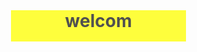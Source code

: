 <!DOCTYPE HTML>
<html>
    <head>
        <meta charset="utf8">
        <title>Opacity</title>
        <style type="text/css">
            body{
                margin: 0px;
                }
            div{
                background-image: url(back.jpg);
                background-size: 100%;
                background-repeat:no-repeat;
                opacity: 0.76;
                width:100%;
                height: 100%;
                position: absolute;
                }
            h1{
                width: 280px;
                height: 50px;
                background-color: yellow;
                margin-left: 550px;
                margin-top: 120px;
                text-align: center;
                }
        </style>
    </head>
    <body>
       <div>
           <h1>
               welcom
            </h1>
        </div>
    </body>
</html>
